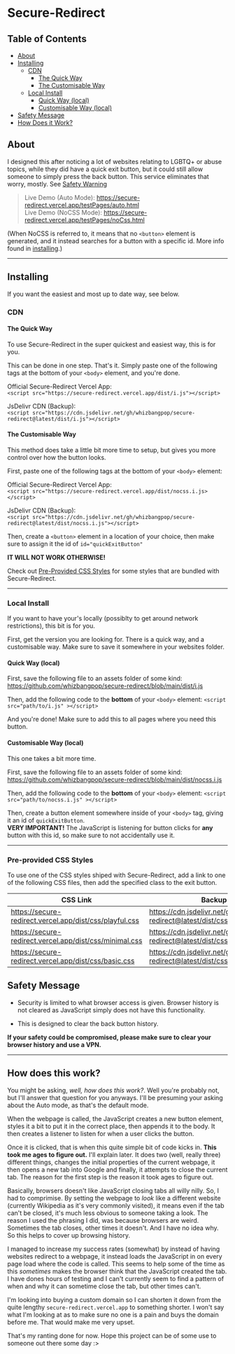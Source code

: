 # Secure-Redirect

## Table of Contents

+ [About](#about)
+ [Installing](#installing)
    + [CDN](#cdn)
        + [The Quick Way](#the-quick-way)
        + [The Customisable Way](#the-customisable-way)
    + [Local Install](#local-install)
        + [Quick Way (local)](#quick-way-local)
        + [Customisable Way (local)](#customisable-way-local)
+ [Safety Message](#safety-message)
+ [How Does it Work?](#how-does-this-work)

## About <a name = "about"></a>

I designed this after noticing a lot of websites relating to LGBTQ+ or abuse topics, while they did have a quick exit button, but it could still allow someone to simply press the back button. This service eliminates that worry, mostly. See [Safety Warning](#safety-warning)

> Live Demo (Auto Mode): <https://secure-redirect.vercel.app/testPages/auto.html><br>
> Live Demo (NoCSS Mode): <https://secure-redirect.vercel.app/testPages/noCss.html>

(When NoCSS is referred to, it means that no `<button>` element is generated, and it instead searches for a button with a specific id. More info found in [installing](#installing).)

---

## Installing

If you want the easiest and most up to date way, see below.

### CDN

#### The Quick Way

To use Secure-Redirect in the super quickest and easiest way, this is for you.

This can be done in one step. That's it. Simply paste one of the following tags at the bottom of your `<body>` element, and you're done.

Official Secure-Redirect Vercel App:<br>
`<script src="https://secure-redirect.vercel.app/dist/i.js"></script>`

JsDelivr CDN (Backup):<br>
`<script src="https://cdn.jsdelivr.net/gh/whizbangpop/secure-redirect@latest/dist/i.js"></script>`

#### The Customisable Way

This method does take a little bit more time to setup, but gives you more control over how the button looks.

First, paste one of the following tags at the bottom of your `<body>` element:

Official Secure-Redirect Vercel App:<br>
`<script src="https://secure-redirect.vercel.app/dist/nocss.i.js></script>`

JsDelivr CDN (Backup):<br>
`<script src="https://cdn.jsdelivr.net/gh/whizbangpop/secure-redirect@latest/dist/nocss.i.js"></script>`

Then, create a `<button>` element in a location of your choice, then make sure to assign it the id of `id="quickExitButton"`

**IT WILL NOT WORK OTHERWISE!**

Check out [Pre-Provided CSS Styles](#pre-provided-css-styles) for some styles that are bundled with Secure-Redirect.

---

### Local Install

If you want to have your's locally (possiblty to get around network restrictions), this bit is for you.

First, get the version you are looking for. There is a quick way, and a customisable way. Make sure to save it somewhere in your websites folder.

#### Quick Way (local)

First, save the following file to an assets folder of some kind:
<https://github.com/whizbangpop/secure-redirect/blob/main/dist/i.js>

Then, add the following code to the **bottom** of your `<body>` element:
`<script src="path/to/i.js" ></script>`

And you're done! Make sure to add this to all pages where you need this button.

#### Customisable Way (local)

This one takes a bit more time.

First, save the following file to an assets folder of some kind:
<https://github.com/whizbangpop/secure-redirect/blob/main/dist/nocss.i.js>

Then, add the following code to the **bottom** of your `<body>` element:
`<script src="path/to/nocss.i.js" ></script>`

Then, create a button element somewhere inside of your `<body>` tag, giving it an id of `quickExitButton`. <br>
**VERY IMPORTANT!** The JavaScript is listening for button clicks for **any** button with this id, so make sure to not accidentally use it.

---

### Pre-provided CSS Styles

To use one of the CSS styles shiped with Secure-Redirect, add a link to one of the following CSS files, then add the specified class to the exit button.

| CSS Link | Backup CSS Link | Class Name |
| ----- | ----- | ----- |
| <https://secure-redirect.vercel.app/dist/css/playful.css> | <https://cdn.jsdelivr.net/gh/whizbangpop/secure-redirect@latest/dist/css/playful.css> | `class="playful"` |
| <https://secure-redirect.vercel.app/dist/css/minimal.css> | <https://cdn.jsdelivr.net/gh/whizbangpop/secure-redirect@latest/dist/css/minimal.css> | `class="minimal"` |
| <https://secure-redirect.vercel.app/dist/css/basic.css> | <https://cdn.jsdelivr.net/gh/whizbangpop/secure-redirect@latest/dist/css/basic.css> | `class="basic"` |

## Safety Message

+ Security is limited to what browser access is given. Browser history is not cleared as JavaScript simply does not have this functionality.

+ This is designed to clear the back button history.  

**If your safety could be compromised, please make sure to clear your browser history and use a VPN.**

---

## How does this work?

You might be asking, *well, how does this work?*. Well you're probably not, but I'll answer that question for you anyways. I'll be presuming your asking about the Auto mode, as that's the default mode.

When the webpage is called, the JavaScript creates a new button element, styles it a bit to put it in the correct place, then appends it to the body. It then creates a listener to listen for when a user clicks the button.

Once it is clicked, that is when this quite simple bit of code kicks in. **This took me ages to figure out.** I'll explain later. It does two (well, really three) different things, changes the initial properties of the current webpage, it then opens a new tab into Google and finally, it attempts to close the current tab. The reason for the first step is the reason it took ages to figure out. 

Basically, browsers doesn't like JavaScript closing tabs all willy nilly. So, I had to comprimise. By setting the webpage to *look* like a different website (currently Wikipedia as it's very commonly visited), it means even if the tab can't be closed, it's much less obvious to someone taking a look. The reason I used the phrasing I did, was because browsers are weird. Sometimes the tab closes, other times it doesn't. And I have no idea why. So this helps to cover up browsing history. 

I managed to increase my success rates (somewhat) by instead of having websites redirect to a webpage, it instead loads the JavaScript in on every page load where the code is called. This seems to help some of the time as this *sometimes* makes the browser think that the JavaScript created the tab. I have dones hours of testing and I can't currently seem to find a pattern of when and why it can sometime close the tab, but other times can't.

I'm looking into buying a custom domain so I can shorten it down from the quite lengthy `secure-redirect.vercel.app` to something shorter. I won't say what I'm looking at as to make sure no one is a pain and buys the domain before me. That would make me very upset.

That's my ranting done for now. Hope this project can be of some use to someone out there some day :>